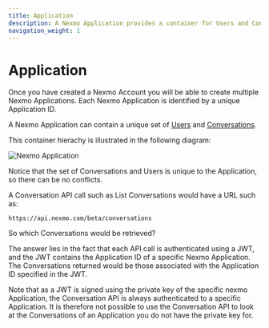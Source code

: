 ```yaml
---
title: Application
description: A Nexmo Application provides a container for Users and Conversations.
navigation_weight: 1
---
```


# Application

Once you have created a Nexmo Account you will be able to create multiple Nexmo Applications. Each Nexmo Application is identified by a unique Application ID.

A Nexmo Application can contain a unique set of [Users](/conversation/concepts/user) and [Conversations](/conversation/concepts/conversation).

This container hierachy is illustrated in the following diagram:

![Nexmo Application](/assets/images/conversation-api/conversation-application.png)

Notice that the set of Conversations and Users is unique to the Application, so there can be no conflicts.

A Conversation API call such as List Conversations would have a URL such as:

```
https://api.nexmo.com/beta/conversations
```

So which Conversations would be retrieved?

The answer lies in the fact that each API call is authenticated using a JWT, and the JWT contains the Application ID of a specific Nexmo Application. The Conversations returned would be those associated with the Application ID specified in the JWT.

Note that as a JWT is signed using the private key of the specific nexmo Application, the Conversation API is always authenticated to a specific Application. It is therefore not possible to use the Conversation API to look at the Conversations of an Application you do not have the private key for.
